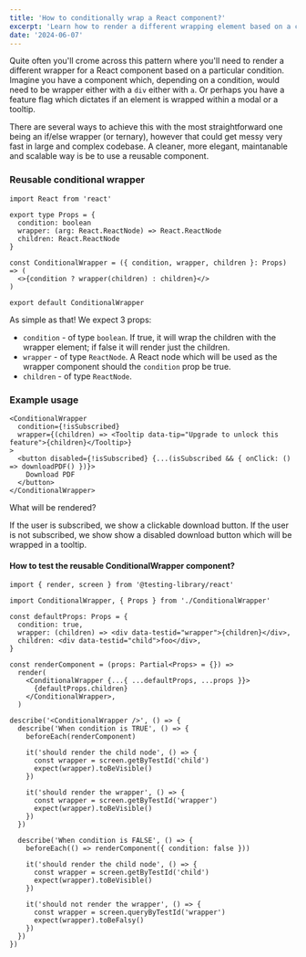 ```yaml
---
title: 'How to conditionally wrap a React component?'
excerpt: 'Learn how to render a different wrapping element based on a condition in React.'
date: '2024-06-07'
---
```


Quite often you'll crome across this pattern where you'll need to render a different wrapper for a React component based on a particular condition. Imagine you have a component which, depending on a condition, would need to be wrapper either with a `div` either with `a`. Or perhaps you have a feature flag which dictates if an element is wrapped within a modal or a tooltip.

There are several ways to achieve this with the most straightforward one being an if/else wrapper (or ternary), however that could get messy very fast in large and complex codebase. A cleaner, more elegant, maintanable and scalable way is be to use a reusable component.

### Reusable conditional wrapper

```tsx
import React from 'react'

export type Props = {
  condition: boolean
  wrapper: (arg: React.ReactNode) => React.ReactNode
  children: React.ReactNode
}

const ConditionalWrapper = ({ condition, wrapper, children }: Props) => (
  <>{condition ? wrapper(children) : children}</>
)

export default ConditionalWrapper
```

As simple as that! We expect 3 props:

- `condition` - of type `boolean`. If true, it will wrap the children with the wrapper element; if false it will render just the children.
- `wrapper` - of type `ReactNode`. A React node which will be used as the wrapper component should the `condition` prop be true.
- `children` - of type `ReactNode`.

### Example usage

```tsx
<ConditionalWrapper
  condition={!isSubscribed}
  wrapper={(children) => <Tooltip data-tip="Upgrade to unlock this feature">{children}</Tooltip>}
>
  <button disabled={!isSubscribed} {...(isSubscribed && { onClick: () => downloadPDF() })}>
    Download PDF
  </button>
</ConditionalWrapper>
```

What will be rendered?

If the user is subscribed, we show a clickable download button. If the user is not subscribed, we show show a disabled download button which will be wrapped in a tooltip.

#### How to test the reusable ConditionalWrapper component?

```tsx
import { render, screen } from '@testing-library/react'

import ConditionalWrapper, { Props } from './ConditionalWrapper'

const defaultProps: Props = {
  condition: true,
  wrapper: (children) => <div data-testid="wrapper">{children}</div>,
  children: <div data-testid="child">foo</div>,
}

const renderComponent = (props: Partial<Props> = {}) =>
  render(
    <ConditionalWrapper {...{ ...defaultProps, ...props }}>
      {defaultProps.children}
    </ConditionalWrapper>,
  )

describe('<ConditionalWrapper />', () => {
  describe('When condition is TRUE', () => {
    beforeEach(renderComponent)

    it('should render the child node', () => {
      const wrapper = screen.getByTestId('child')
      expect(wrapper).toBeVisible()
    })

    it('should render the wrapper', () => {
      const wrapper = screen.getByTestId('wrapper')
      expect(wrapper).toBeVisible()
    })
  })

  describe('When condition is FALSE', () => {
    beforeEach(() => renderComponent({ condition: false }))

    it('should render the child node', () => {
      const wrapper = screen.getByTestId('child')
      expect(wrapper).toBeVisible()
    })

    it('should not render the wrapper', () => {
      const wrapper = screen.queryByTestId('wrapper')
      expect(wrapper).toBeFalsy()
    })
  })
})
```
